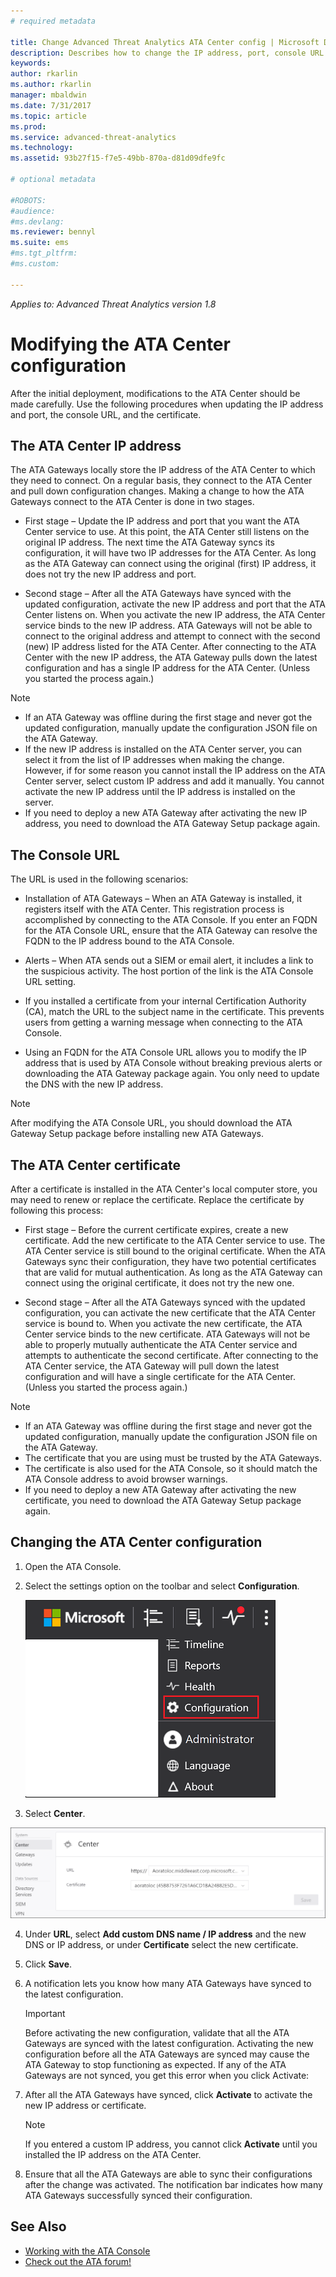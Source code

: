 ```yaml
---
# required metadata

title: Change Advanced Threat Analytics ATA Center config | Microsoft Docs
description: Describes how to change the IP address, port, console URL or certificate of your ATA Center.
keywords:
author: rkarlin
ms.author: rkarlin
manager: mbaldwin
ms.date: 7/31/2017
ms.topic: article
ms.prod:
ms.service: advanced-threat-analytics
ms.technology:
ms.assetid: 93b27f15-f7e5-49bb-870a-d81d09dfe9fc

# optional metadata

#ROBOTS:
#audience:
#ms.devlang:
ms.reviewer: bennyl
ms.suite: ems
#ms.tgt_pltfrm:
#ms.custom:

---
```


*Applies to: Advanced Threat Analytics version 1.8*



# Modifying the ATA Center configuration


After the initial deployment, modifications to the ATA Center should be made carefully. Use the following procedures when updating the IP address and port, the console URL, and the certificate.

## The ATA Center IP address

The ATA Gateways locally store the IP address of the ATA Center to which they need to connect. On a regular basis, they connect to the ATA Center and pull down configuration changes. Making a change to how the ATA Gateways connect to the ATA Center is done in two stages.

-   First stage – Update the IP address and port that you want the ATA Center service to use. At this point, the ATA Center still listens on the original IP address. The next time the ATA Gateway syncs its configuration, it will have two IP addresses for the ATA Center. As long as the ATA Gateway can connect using the original (first) IP address, it does not try the new IP address and port.

-   Second stage – After all the ATA Gateways have synced with the updated configuration, activate the new IP address and port that the ATA Center listens on. When you activate the new IP address, the ATA Center service binds to the new IP address. ATA Gateways will not be able to connect to the original address and attempt to connect with the second (new) IP address listed for the ATA Center. After connecting to the ATA Center with the new IP address, the ATA Gateway pulls down the latest configuration and has a single IP address for the ATA Center. (Unless you started the process again.)

> [!NOTE]
> -   If an ATA Gateway was offline during the first stage and never got the updated configuration, manually update the configuration JSON file on the ATA Gateway.
> -   If the new IP address is installed on the ATA Center server, you can select it from the list of IP addresses when making the change. However, if for some reason you cannot install the IP address on the ATA Center server, select custom IP address and add it manually. You cannot activate the new IP address until the IP address is installed on the server.
> -   If you need to deploy a new ATA Gateway after activating the new IP address, you need to download the ATA Gateway Setup package again.

## The Console URL

The URL is used in the following scenarios:

-   Installation of ATA Gateways – When an ATA Gateway is installed, it registers itself with the ATA Center. This registration process is accomplished by connecting to the ATA Console. If you enter an FQDN for the ATA Console URL, ensure that the ATA Gateway can resolve the FQDN to the IP address bound to the ATA Console.

-   Alerts – When ATA sends out a SIEM or email alert, it includes a link to the suspicious activity. The host portion of the link is the ATA Console URL setting.

-   If you installed a certificate from your internal Certification Authority (CA), match the URL to the subject name in the certificate. This prevents users from getting a warning message when connecting to the ATA Console.

-   Using an FQDN for the ATA Console URL allows you to modify the IP address that is used by ATA Console without breaking previous alerts  or downloading the ATA Gateway package again. You only need to update the DNS with the new IP address.

> [!NOTE]
> After modifying the ATA Console URL, you should download the ATA Gateway Setup package before installing new ATA Gateways.

## The ATA Center certificate

After a certificate is installed in the ATA Center's local computer store, you may need to renew or replace the certificate. Replace the certificate by following this process:

-   First stage – Before the current certificate expires, create a new certificate. Add the new certificate to the ATA Center service to use. The ATA Center service is still bound to the original certificate. When the ATA Gateways sync their configuration, they have two potential certificates that are valid for mutual authentication. As long as the ATA Gateway can connect using the original certificate, it does not try the new one.

-   Second stage – After all the ATA Gateways synced with the updated configuration, you can activate the new certificate that the ATA Center service is bound to. When you activate the new certificate, the ATA Center service binds to the new certificate. ATA Gateways will not be able to properly mutually authenticate the ATA Center service and attempts to authenticate the second certificate. After connecting to the ATA Center service, the ATA Gateway will pull down the latest configuration and will have a single certificate for the ATA Center. (Unless you started the process again.)

> [!NOTE]
> -   If an ATA Gateway was offline during the first stage and never got the updated configuration, manually update the configuration JSON file on the ATA Gateway.
> -   The certificate that you are using must be trusted by the ATA Gateways.
> -   The certificate is also used for the ATA Console, so it should match the ATA Console address to avoid browser warnings.
> -   If you need to deploy a new ATA Gateway after activating the new certificate, you need to download the ATA Gateway Setup package again.

## Changing the ATA Center configuration

1.  Open the ATA Console.

2.  Select the settings option on the toolbar and select **Configuration**.

    ![ATA configuration settings icon](media/ATA-config-icon.png)

3.  Select **Center**.

  ![Change ATA configuration](media/change-center-config.png)

4.  Under **URL**, select **Add custom DNS name / IP address** and the new DNS or IP address, or under **Certificate** select the new certificate.

5.  Click **Save**.

6.  A notification lets you know how many ATA Gateways have synced to the latest configuration.

   	>[!IMPORTANT]
	>Before activating the new configuration, validate that all the ATA Gateways are synced with the latest configuration. Activating the new configuration before all the ATA Gateways are synced may cause the ATA Gateway to stop functioning as expected. If any of the ATA Gateways are not synced, you get this error when you click Activate:


7.  After all the ATA Gateways have synced, click **Activate** to activate the new IP address or certificate.

    > [!NOTE]
    > If you entered a custom IP address, you cannot click **Activate** until you installed the IP address on the ATA Center.

8.  Ensure that all the ATA Gateways are able to sync their configurations after the change was activated. The notification bar indicates how many ATA Gateways successfully synced their configuration.




## See Also
- [Working with the ATA Console](working-with-ata-console.md)
- [Check out the ATA forum!](https://aka.ms/ata-forum)
